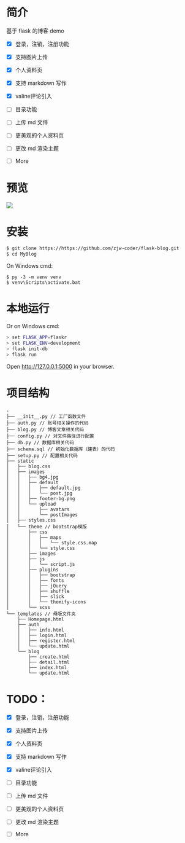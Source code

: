 # 简介

基于 flask 的博客 demo

- [x] 登录，注销，注册功能
- [x] 支持图片上传
- [x] 个人资料页
- [x] 支持 markdown 写作
- [x] valine评论引入
- [ ] 目录功能
- [ ] 上传 md 文件
- [ ] 更美观的个人资料页
- [ ] 更改 md 渲染主题
- [ ] More



# 预览
![](https://gitee.com/jzhmcoo1/jzhmcoo1picrepo/raw/master/img/blogoverview.jpg)

# 安装

```bash
$ git clone https://https://github.com/zjw-coder/flask-blog.git
$ cd MyBlog
```

On Windows cmd:

```
$ py -3 -m venv venv
$ venv\Scripts\activate.bat
```



# 本地运行


Or on Windows cmd:

```bash
> set FLASK_APP=flaskr
> set FLASK_ENV=development
> flask init-db
> flask run
```

 Open http://127.0.0.1:5000 in your browser.

# 项目结构

```text
.
├── __init__.py // 工厂函数文件
├── auth.py // 账号相关操作的代码
├── blog.py // 博客文章相关代码
├── config.py // 对文件路径进行配置
├── db.py // 数据库相关代码
├── schema.sql // 初始化数据库（建表）的代码
├── setup.py // 配置相关代码
├── static 
│   ├── blog.css
│   ├── images
│   │   ├── bg4.jpg
│   │   ├── default
│   │   │   ├── default.jpg
│   │   │   └── post.jpg
│   │   ├── footer-bg.png
│   │   └── upload
│   │       ├── avatars
│   │       └── postImages
│   ├── styles.css
│   └── theme // bootstrap模版
│       ├── css
│       │   ├── maps
│       │   │   └── style.css.map
│       │   └── style.css
│       ├── images
│       ├── js
│       │   └── script.js
│       ├── plugins
│       │   ├── bootstrap
│       │   ├── fonts
│       │   ├── jQuery
│       │   ├── shuffle
│       │   ├── slick
│       │   └── themify-icons
│       └── scss
└── templates // 母版文件夹
    ├── Homepage.html
    ├── auth
    │   ├── info.html
    │   ├── login.html
    │   ├── register.html
    │   └── update.html
    └── blog
        ├── create.html
        ├── detail.html
        ├── index.html
        └── update.html
```

# TODO：

- [x] 登录，注销，注册功能
- [x] 支持图片上传
- [x] 个人资料页
- [x] 支持 markdown 写作
- [x] valine评论引入
- [ ] 目录功能
- [ ] 上传 md 文件
- [ ] 更美观的个人资料页
- [ ] 更改 md 渲染主题
- [ ] More



